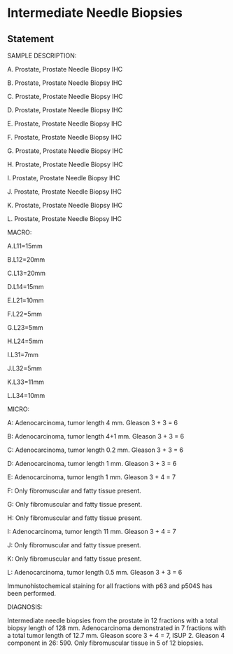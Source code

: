 # Intermediate Needle Biopsies

## Statement

SAMPLE DESCRIPTION:

A. Prostate, Prostate Needle Biopsy IHC

B. Prostate, Prostate Needle Biopsy IHC

C. Prostate, Prostate Needle Biopsy IHC

D. Prostate, Prostate Needle Biopsy IHC

E. Prostate, Prostate Needle Biopsy IHC

F. Prostate, Prostate Needle Biopsy IHC

G. Prostate, Prostate Needle Biopsy IHC

H. Prostate, Prostate Needle Biopsy IHC

I. Prostate, Prostate Needle Biopsy IHC

J. Prostate, Prostate Needle Biopsy IHC

K. Prostate, Prostate Needle Biopsy IHC

L. Prostate, Prostate Needle Biopsy IHC

MACRO:

A.L11=15mm

B.L12=20mm

C.L13=20mm

D.L14=15mm

E.L21=10mm

F.L22=5mm

G.L23=5mm

H.L24=5mm

I.L31=7mm

J.L32=5mm

K.L33=11mm

L.L34=10mm

MICRO:

A: Adenocarcinoma, tumor length 4 mm. Gleason 3 + 3 = 6

B: Adenocarcinoma, tumor length 4+1 mm. Gleason 3 + 3 = 6

C: Adenocarcinoma, tumor length 0.2 mm. Gleason 3 + 3 = 6

D: Adenocarcinoma, tumor length 1 mm. Gleason 3 + 3 = 6

E: Adenocarcinoma, tumor length 1 mm. Gleason 3 + 4 = 7

F: Only fibromuscular and fatty tissue present.

G: Only fibromuscular and fatty tissue present.

H: Only fibromuscular and fatty tissue present.

I: Adenocarcinoma, tumor length 11 mm. Gleason 3 + 4 = 7

J: Only fibromuscular and fatty tissue present.

K: Only fibromuscular and fatty tissue present.

L: Adenocarcinoma, tumor length 0.5 mm. Gleason 3 + 3 = 6

Immunohistochemical staining for all fractions with p63 and p504S has been performed.

DIAGNOSIS:

Intermediate needle biopsies from the prostate in 12 fractions with a total biopsy length of 128 mm. Adenocarcinoma demonstrated in 7
fractions with a total tumor length of 12.7 mm. Gleason score 3 + 4 = 7, ISUP 2. Gleason 4 component in 26: 590. Only fibromuscular tissue
in 5 of 12 biopsies.
